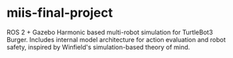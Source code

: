 # miis-final-project
ROS 2 + Gazebo Harmonic based multi-robot simulation for TurtleBot3 Burger. Includes internal model architecture for action evaluation and robot safety, inspired by Winfield's simulation-based theory of mind.
